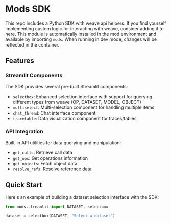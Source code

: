 # Mods SDK

This repo includes a Python SDK with weave api helpers.  If you find yourself implementing custom logic for interacting with weave, consider adding it to here.  This module is automatically installed in the mod environment and available by importing `mods`.  When running in dev mode, changes will be reflected in the container.

## Features

### Streamlit Components

The SDK provides several pre-built Streamlit components:

- `selectbox`: Enhanced selection interface with support for querying different types from weave (OP, DATASET, MODEL, OBJECT)
- `multiselect`: Multi-selection component for handling multiple items
- `chat_thread`: Chat interface component
- `tracetable`: Data visualization component for traces/tables

### API Integration

Built-in API utilities for data querying and manipulation:

- `get_calls`: Retrieve call data
- `get_ops`: Get operations information
- `get_objects`: Fetch object data
- `resolve_refs`: Resolve reference data

## Quick Start

Here's an example of building a dataset selection interface with the SDK:

```python
from mods.streamlit import DATASET, selectbox

dataset = selectbox(DATASET, "Select a dataset")
```
